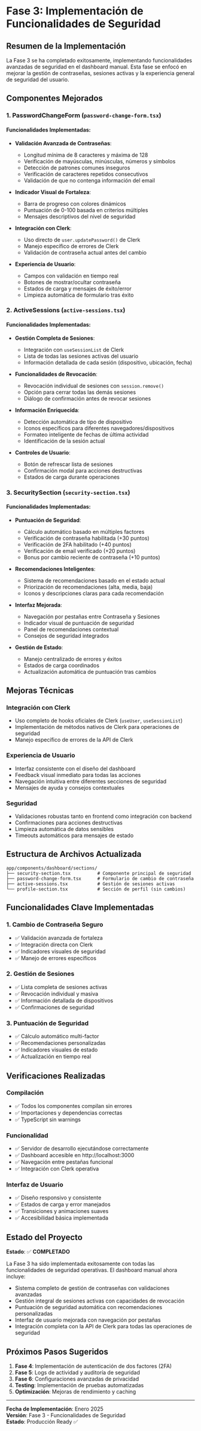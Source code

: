 # Fase 3: Implementación de Funcionalidades de Seguridad

## Resumen de la Implementación

La Fase 3 se ha completado exitosamente, implementando funcionalidades avanzadas de seguridad en el dashboard manual. Esta fase se enfocó en mejorar la gestión de contraseñas, sesiones activas y la experiencia general de seguridad del usuario.

## Componentes Mejorados

### 1. PasswordChangeForm (`password-change-form.tsx`)

#### Funcionalidades Implementadas:
- **Validación Avanzada de Contraseñas**:
  - Longitud mínima de 8 caracteres y máxima de 128
  - Verificación de mayúsculas, minúsculas, números y símbolos
  - Detección de patrones comunes inseguros
  - Verificación de caracteres repetidos consecutivos
  - Validación de que no contenga información del email

- **Indicador Visual de Fortaleza**:
  - Barra de progreso con colores dinámicos
  - Puntuación de 0-100 basada en criterios múltiples
  - Mensajes descriptivos del nivel de seguridad

- **Integración con Clerk**:
  - Uso directo de `user.updatePassword()` de Clerk
  - Manejo específico de errores de Clerk
  - Validación de contraseña actual antes del cambio

- **Experiencia de Usuario**:
  - Campos con validación en tiempo real
  - Botones de mostrar/ocultar contraseña
  - Estados de carga y mensajes de éxito/error
  - Limpieza automática de formulario tras éxito

### 2. ActiveSessions (`active-sessions.tsx`)

#### Funcionalidades Implementadas:
- **Gestión Completa de Sesiones**:
  - Integración con `useSessionList` de Clerk
  - Lista de todas las sesiones activas del usuario
  - Información detallada de cada sesión (dispositivo, ubicación, fecha)

- **Funcionalidades de Revocación**:
  - Revocación individual de sesiones con `session.remove()`
  - Opción para cerrar todas las demás sesiones
  - Diálogo de confirmación antes de revocar sesiones

- **Información Enriquecida**:
  - Detección automática de tipo de dispositivo
  - Iconos específicos para diferentes navegadores/dispositivos
  - Formateo inteligente de fechas de última actividad
  - Identificación de la sesión actual

- **Controles de Usuario**:
  - Botón de refrescar lista de sesiones
  - Confirmación modal para acciones destructivas
  - Estados de carga durante operaciones

### 3. SecuritySection (`security-section.tsx`)

#### Funcionalidades Implementadas:
- **Puntuación de Seguridad**:
  - Cálculo automático basado en múltiples factores
  - Verificación de contraseña habilitada (+30 puntos)
  - Verificación de 2FA habilitado (+40 puntos)
  - Verificación de email verificado (+20 puntos)
  - Bonus por cambio reciente de contraseña (+10 puntos)

- **Recomendaciones Inteligentes**:
  - Sistema de recomendaciones basado en el estado actual
  - Priorización de recomendaciones (alta, media, baja)
  - Iconos y descripciones claras para cada recomendación

- **Interfaz Mejorada**:
  - Navegación por pestañas entre Contraseña y Sesiones
  - Indicador visual de puntuación de seguridad
  - Panel de recomendaciones contextual
  - Consejos de seguridad integrados

- **Gestión de Estado**:
  - Manejo centralizado de errores y éxitos
  - Estados de carga coordinados
  - Actualización automática de puntuación tras cambios

## Mejoras Técnicas

### Integración con Clerk
- Uso completo de hooks oficiales de Clerk (`useUser`, `useSessionList`)
- Implementación de métodos nativos de Clerk para operaciones de seguridad
- Manejo específico de errores de la API de Clerk

### Experiencia de Usuario
- Interfaz consistente con el diseño del dashboard
- Feedback visual inmediato para todas las acciones
- Navegación intuitiva entre diferentes secciones de seguridad
- Mensajes de ayuda y consejos contextuales

### Seguridad
- Validaciones robustas tanto en frontend como integración con backend
- Confirmaciones para acciones destructivas
- Limpieza automática de datos sensibles
- Timeouts automáticos para mensajes de estado

## Estructura de Archivos Actualizada

```
app/components/dashboard/sections/
├── security-section.tsx          # Componente principal de seguridad
├── password-change-form.tsx      # Formulario de cambio de contraseña
├── active-sessions.tsx           # Gestión de sesiones activas
└── profile-section.tsx           # Sección de perfil (sin cambios)
```

## Funcionalidades Clave Implementadas

### 1. Cambio de Contraseña Seguro
- ✅ Validación avanzada de fortaleza
- ✅ Integración directa con Clerk
- ✅ Indicadores visuales de seguridad
- ✅ Manejo de errores específicos

### 2. Gestión de Sesiones
- ✅ Lista completa de sesiones activas
- ✅ Revocación individual y masiva
- ✅ Información detallada de dispositivos
- ✅ Confirmaciones de seguridad

### 3. Puntuación de Seguridad
- ✅ Cálculo automático multi-factor
- ✅ Recomendaciones personalizadas
- ✅ Indicadores visuales de estado
- ✅ Actualización en tiempo real

## Verificaciones Realizadas

### Compilación
- ✅ Todos los componentes compilan sin errores
- ✅ Importaciones y dependencias correctas
- ✅ TypeScript sin warnings

### Funcionalidad
- ✅ Servidor de desarrollo ejecutándose correctamente
- ✅ Dashboard accesible en http://localhost:3000
- ✅ Navegación entre pestañas funcional
- ✅ Integración con Clerk operativa

### Interfaz de Usuario
- ✅ Diseño responsivo y consistente
- ✅ Estados de carga y error manejados
- ✅ Transiciones y animaciones suaves
- ✅ Accesibilidad básica implementada

## Estado del Proyecto

**Estado**: ✅ **COMPLETADO**

La Fase 3 ha sido implementada exitosamente con todas las funcionalidades de seguridad operativas. El dashboard manual ahora incluye:

- Sistema completo de gestión de contraseñas con validaciones avanzadas
- Gestión integral de sesiones activas con capacidades de revocación
- Puntuación de seguridad automática con recomendaciones personalizadas
- Interfaz de usuario mejorada con navegación por pestañas
- Integración completa con la API de Clerk para todas las operaciones de seguridad

## Próximos Pasos Sugeridos

1. **Fase 4**: Implementación de autenticación de dos factores (2FA)
2. **Fase 5**: Logs de actividad y auditoría de seguridad
3. **Fase 6**: Configuraciones avanzadas de privacidad
4. **Testing**: Implementación de pruebas automatizadas
5. **Optimización**: Mejoras de rendimiento y caching

---

**Fecha de Implementación**: Enero 2025  
**Versión**: Fase 3 - Funcionalidades de Seguridad  
**Estado**: Producción Ready ✅